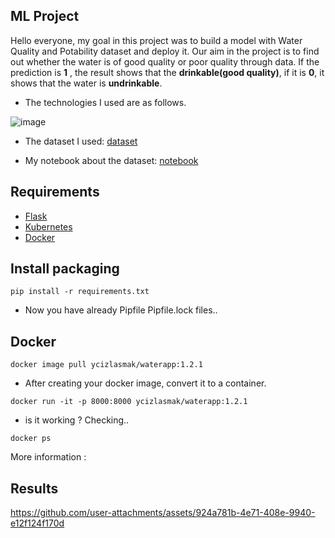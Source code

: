 ## ML Project

Hello everyone, my goal in this project was to build a model with Water Quality and Potability dataset and deploy it. Our aim in the project is to find out whether the water is of good quality or poor quality through data. If the prediction is **1** , the result shows that the **drinkable(good quality)**, if it is **0**, it shows that the water is **undrinkable**.



* The technologies I used are as follows.

![image](https://github.com/user-attachments/assets/f6c9f43d-338a-4ce1-8fbe-b6dd0cb88879)


* The dataset I used:
[dataset](https://www.kaggle.com/datasets/uom190346a/water-quality-and-potability)

* My notebook about the dataset: [notebook](https://www.kaggle.com/code/yusufcizlasmak1/catboost-eda-adasyn)

## Requirements
- [Flask](https://flask.palletsprojects.com/en/3.0.x/)
- [Kubernetes](https://kubernetes.io/)
- [Docker](https://www.docker.com/)

##  Install packaging 


```
pip install -r requirements.txt
```

* Now you have already Pipfile Pipfile.lock files..
## Docker

```
docker image pull ycizlasmak/waterapp:1.2.1
```

* After creating your docker image, convert it to a container.
```
docker run -it -p 8000:8000 ycizlasmak/waterapp:1.2.1
```

* is it working ? Checking..
```
docker ps 
```

More information : 



## Results




https://github.com/user-attachments/assets/924a781b-4e71-408e-9940-e12f124f170d



